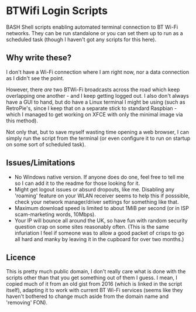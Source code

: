 # BTWifi Login Scripts
BASH Shell scripts enabling automated terminal connection to BT Wi-Fi networks. They can be run standalone or you can set them up to run as a scheduled task (though I haven't got any scripts for this here).

## Why write these?
I don't have a Wi-Fi connection where I am right now, nor a data connection as I didn't see the point.

However, there _are_ two BTWi-Fi broadcasts across the road which keep overlapping one another - and I keep getting logged out. I also don't always have a GUI to hand, but do have a Linux terminal I might be using (such as RetroPie's, since I keep that on a separate stick to standard Raspbian - which I managed to get working on XFCE with only the minimal image via this method).

Not only that, but to save myself wasting time opening a web browser, I can simply run the script from the terminal (or even configure it to run on startup on some sort of scheduled task).

## Issues/Limitations
* No Windows native version. If anyone does do one, feel free to tell me so I can add it to the readme for those looking for it.
* Might get logout issues or absurd dropouts, like me. Disabling any 'roaming' feature on your WLAN receiver seems to help this if posssible, check your network manager/driver settings for something like that.
* Maximum download speed is limited to about 1MiB per second (or in ISP scam-marketing words, 10Mbps).
* Your IP will bounce all around the UK, so have fun with random security question crap on some sites reasonably often. (This is the same infuriation I feel if someone was to allow a good packet of crisps to go all hard and manky by leaving it in the cupboard for over two months.)

## Licence
This is pretty much public domain, I don't really care what is done with the scripts other than that you get something out of them I guess.
I mean, I copied much of it from an old gist from 2016 (which is linked in the script itself), adapting it to work with current BT Wi-Fi services (seems like they haven't bothered to change much aside from the domain name and 'removing' FON).
